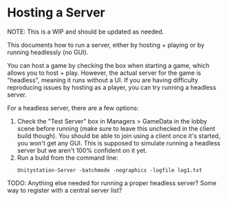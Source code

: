 # Hosting a Server

NOTE: This is a WIP and should be updated as needed.

This documents how to run a server, either by hosting + playing or by running headlessly (no GUI).

You can host a game by checking the box when starting a game, which allows you to host + play. However, the actual server for the game is "headless", meaning it runs without a UI. If you are having difficulty reproducing issues by hosting as a player, you can try running a headless server.

For a headless server, there are a few options:
1. Check the "Test Server" box in Managers > GameData in the lobby scene before running (make sure to leave this unchecked in the client build though). You should be able to join using a client once it's started, you won't get any GUI. This is supposed to simulate running a headless server but we aren't 100% confident on it yet.
2. Run a build from the command line:
   ```
   Unitystation-Server -batchmode -nographics -logfile log1.txt
   ```

TODO: Anything else needed for running a proper headless server? Some way to register with a central server list?

